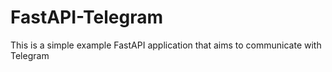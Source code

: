 # FastAPI-Telegram
This is a simple example FastAPI application that aims to communicate with Telegram
